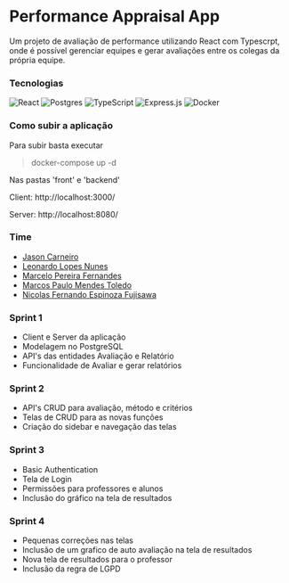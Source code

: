 # Performance Appraisal App

Um projeto de avaliação de performance utilizando React com Typescrpt, onde é possível gerenciar equipes e gerar avaliações entre os colegas da própria equipe.

### Tecnologias

![React](https://img.shields.io/badge/react-%2320232a.svg?style=flat&logo=react&logoColor=%2361DAFB) ![Postgres](https://img.shields.io/badge/postgres-%23316192.svg?style=flat&logo=postgresql&logoColor=white) ![TypeScript](https://img.shields.io/badge/typescript-%23007ACC.svg?style=flat&logo=typescript&logoColor=white) ![Express.js](https://img.shields.io/badge/express.js-%23404d59.svg?style=falt&logo=express&logoColor=%2361DAFB) ![Docker](https://img.shields.io/badge/docker-%230db7ed.svg?style=flat&logo=docker&logoColor=white)

### Como subir a aplicação

Para subir basta executar

> docker-compose up -d

Nas pastas 'front' e 'backend'

Client: http://localhost:3000/

Server: http://localhost:8080/

### Time

- [Jason Carneiro](https://www.linkedin.com/in/jason-carneiro/)
- [Leonardo Lopes Nunes](https://www.linkedin.com/in/leonardo-lopes/)
- [Marcelo Pereira Fernandes](https://www.linkedin.com/in/marcelo-pereira-fernandes/)
- [Marcos Paulo Mendes Toledo](https://www.linkedin.com/in/marcos-paulo-mendes-toledo-0255b5177/)
- [Nicolas Fernando Espinoza Fujisawa](https://www.linkedin.com/in/nicolas-fernando-56798517b/)

### Sprint 1

- Client e Server da aplicação
- Modelagem no PostgreSQL
- API's das entidades Avaliação e Relatório
- Funcionalidade de Avaliar e gerar relatórios

### Sprint 2

- API's CRUD para avaliação, método e critérios
- Telas de CRUD para as novas funções
- Criação do sidebar e navegação das telas

### Sprint 3

- Basic Authentication
- Tela de Login
- Permissões para professores e alunos
- Inclusão do gráfico na tela de resultados

### Sprint 4

- Pequenas correções nas telas
- Inclusão de um grafico de auto avaliação na tela de resultados
- Nova tela de resultados para o professor
- Inclusão da regra de LGPD
